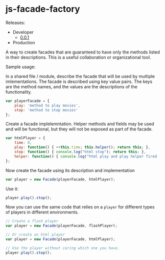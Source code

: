 js-facade-factory
=================

Releases:

* Developer
    * [0.0.1](http://pajtai.github.com/js-facade-factory/builds/jsff.0.0.1.js)
* Production
    

A way to create facades that are guaranteed to have only the methods listed in their descriptions. This is a useful
collaboration or organizational tool.

Sample usage:

In a shared file / module, describe the facade that will be used by multiple imlementations. The facade is described
using key value pairs. The keys are the method names, and the values are the descriptions of the functionality.

```javascript
var playerFacade = {
    play: 'method to play movies',
    stop: 'method to stop movies'
};
```

Create a facade implelemntation. Helper methods and fields may be used and will be functional, but they will not be
exposed as part of the facade.

```javascript
var htmlPlayer = {
    time: 0,
    play: function() { ++this.time; this.helper(); return this; },
    stop: function() { console.log("html stop"); return this; },
    helper: function() { console.log("html play and play helper fired - time is now: " + this.time); },
};
```

Now create the facade using its description and implementation

```javascript
var player = new Facade(playerFacade, htmlPlayer);
```

Use it:

```javascript
player.play().stop();
```

Now you can use the same code that relies on a `player` for different types of players in different environments.

```javascript
// Create a flash player
var player = new Facade(playerFacade, flashPlayer);

// Or create an html player
var player = new Facade(playerFacade, htmlPlayer);

// Use the player without caring which one you have.
player.play().stop();
```
